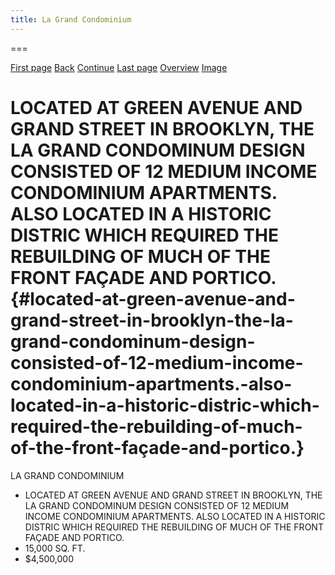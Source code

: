 ```yaml
---
title: La Grand Condominium
---
```


===

[First page](text0.html) [Back](text8.html) [Continue](text10.html)
[Last page](text12.html) [Overview](praxis-02-19-16.html)
[Image](img9.html)

  

LOCATED AT GREEN AVENUE AND GRAND STREET IN BROOKLYN, THE LA GRAND CONDOMINUM DESIGN CONSISTED OF 12 MEDIUM INCOME CONDOMINIUM APARTMENTS. ALSO LOCATED IN A HISTORIC DISTRIC WHICH REQUIRED THE REBUILDING OF MUCH OF THE FRONT FAÇADE AND PORTICO. {#located-at-green-avenue-and-grand-street-in-brooklyn-the-la-grand-condominum-design-consisted-of-12-medium-income-condominium-apartments.-also-located-in-a-historic-distric-which-required-the-rebuilding-of-much-of-the-front-façade-and-portico.}
====================================================================================================================================================================================================================================================

LA GRAND CONDOMINIUM

-   LOCATED AT GREEN AVENUE AND GRAND STREET IN BROOKLYN, THE LA GRAND
    CONDOMINUM DESIGN CONSISTED OF 12 MEDIUM INCOME CONDOMINIUM
    APARTMENTS. ALSO LOCATED IN A HISTORIC DISTRIC WHICH REQUIRED THE
    REBUILDING OF MUCH OF THE FRONT FAÇADE AND PORTICO.
-   15,000 SQ. FT.
-   $4,500,000
